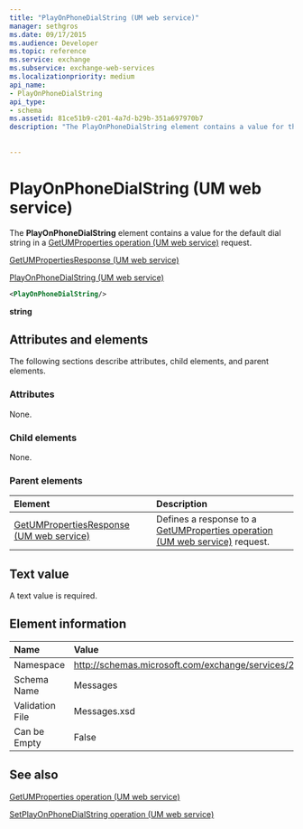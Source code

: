```yaml
---
title: "PlayOnPhoneDialString (UM web service)"
manager: sethgros
ms.date: 09/17/2015
ms.audience: Developer
ms.topic: reference
ms.service: exchange
ms.subservice: exchange-web-services
ms.localizationpriority: medium
api_name:
- PlayOnPhoneDialString
api_type:
- schema
ms.assetid: 81ce51b9-c201-4a7d-b29b-351a697970b7
description: "The PlayOnPhoneDialString element contains a value for the default dial string in a GetUMProperties operation (UM web service) request."
 
 
---
```


# PlayOnPhoneDialString (UM web service)

The **PlayOnPhoneDialString** element contains a value for the default dial string in a [GetUMProperties operation (UM web service)](getumproperties-operation-um-web-service.md) request. 
  
[GetUMPropertiesResponse (UM web service)](getumpropertiesresponse-um-web-service.md)
  
[PlayOnPhoneDialString (UM web service)](playonphonedialstring-um-web-service.md)
  
```xml
<PlayOnPhoneDialString/>
```

 **string**
## Attributes and elements

The following sections describe attributes, child elements, and parent elements.
  
### Attributes

None.
  
### Child elements

None.
  
### Parent elements

|**Element**|**Description**|
|:-----|:-----|
|[GetUMPropertiesResponse (UM web service)](getumpropertiesresponse-um-web-service.md) <br/> |Defines a response to a [GetUMProperties operation (UM web service)](getumproperties-operation-um-web-service.md) request.  <br/> |
   
## Text value

A text value is required.
  
## Element information

|**Name**|**Value**|
|:-----|:-----|
|Namespace  <br/> |http://schemas.microsoft.com/exchange/services/2006/messages  <br/> |
|Schema Name  <br/> |Messages  <br/> |
|Validation File  <br/> |Messages.xsd  <br/> |
|Can be Empty  <br/> |False  <br/> |
   
## See also



[GetUMProperties operation (UM web service)](getumproperties-operation-um-web-service.md)
  
[SetPlayOnPhoneDialString operation (UM web service)](setplayonphonedialstring-operation-um-web-service.md)


